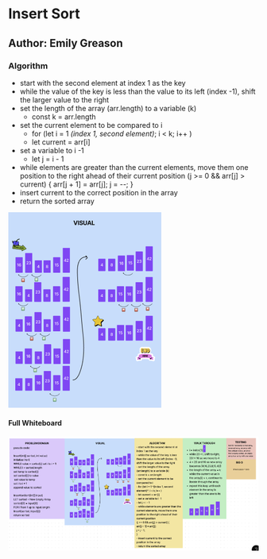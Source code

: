 # Insert Sort

## Author: Emily Greason

### Algorithm

- start with the second element at index 1 as the key
- while the value of the key is less than the value to its left (index -1), shift the larger value to the right
- set the length of the array (arr.length) to a variable (k)
  - const k = arr.length
- set the current element to be compared to i
  - for (let i = 1 *(index 1, second element)*; i < k; i++ )
  - let current = arr[i]
- set a variable to i -1
  - let j = i - 1
- while elements  are greater than the current elements, move them one position to the right ahead of their current position
  (j >= 0 && arr[j] > current) {
    arr[j + 1] = arr[j];
    j = --;
  }
- insert current to the correct position in the array
- return the sorted array

![insert-sort-visual](insert-sort-visual-cc26.png)

#### Full Whiteboard

![cc-26-whiteboard](CC26-whiteboard.png)
